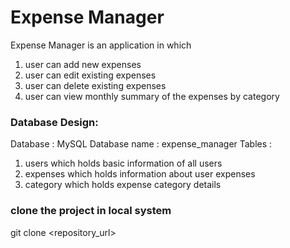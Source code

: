 # Expense Manager 

Expense Manager is an application in which
1. user can add new expenses
2. user can edit existing expenses
3. user can delete existing expenses
4. user can view monthly summary of the expenses by category

### Database Design:
Database : MySQL
Database name : expense_manager
Tables : 
1. users which holds basic information of all users
2. expenses which holds information about user expenses
3. category which holds expense category details

### clone the project in local system
git clone <repository_url>



